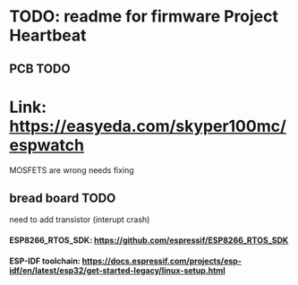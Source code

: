# TODO: readme for firmware Project Heartbeat

## PCB TODO
# Link: https://easyeda.com/skyper100mc/espwatch
MOSFETS are wrong needs fixing

## bread board TODO
need to add transistor (interupt crash)

#### ESP8266_RTOS_SDK: https://github.com/espressif/ESP8266_RTOS_SDK
#### ESP-IDF toolchain: https://docs.espressif.com/projects/esp-idf/en/latest/esp32/get-started-legacy/linux-setup.html
